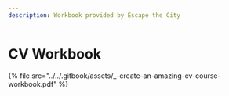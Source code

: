 ```yaml
---
description: Workbook provided by Escape the City
---
```


# CV Workbook

{% file src="../../.gitbook/assets/\_-create-an-amazing-cv-course-workbook.pdf" %}


